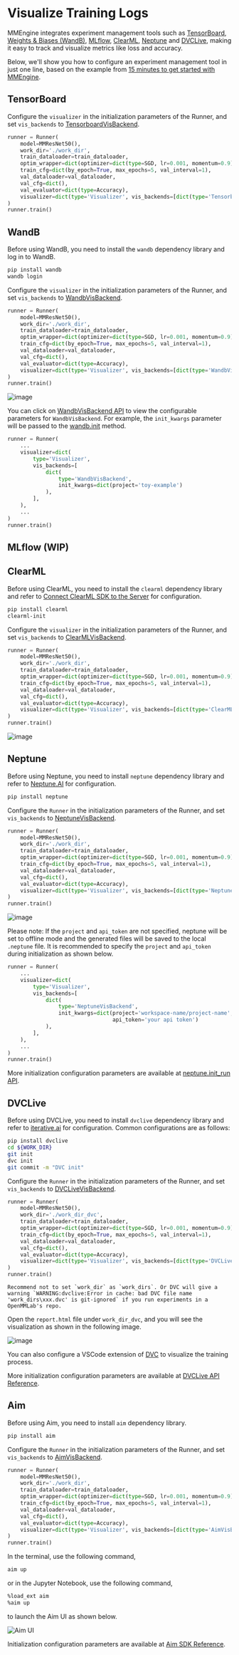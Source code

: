 # Visualize Training Logs

MMEngine integrates experiment management tools such as [TensorBoard](https://www.tensorflow.org/tensorboard), [Weights & Biases (WandB)](https://docs.wandb.ai/), [MLflow](https://mlflow.org/docs/latest/index.html), [ClearML](https://clear.ml/docs/latest/docs), [Neptune](https://docs.neptune.ai/) and [DVCLive](https://dvc.org/doc/dvclive), making it easy to track and visualize metrics like loss and accuracy.

Below, we'll show you how to configure an experiment management tool in just one line, based on the example from [15 minutes to get started with MMEngine](../get_started/15_minutes.md).

## TensorBoard

Configure the `visualizer` in the initialization parameters of the Runner, and set `vis_backends` to [TensorboardVisBackend](mmengine.visualization.TensorboardVisBackend).

```python
runner = Runner(
    model=MMResNet50(),
    work_dir='./work_dir',
    train_dataloader=train_dataloader,
    optim_wrapper=dict(optimizer=dict(type=SGD, lr=0.001, momentum=0.9)),
    train_cfg=dict(by_epoch=True, max_epochs=5, val_interval=1),
    val_dataloader=val_dataloader,
    val_cfg=dict(),
    val_evaluator=dict(type=Accuracy),
    visualizer=dict(type='Visualizer', vis_backends=[dict(type='TensorboardVisBackend')]),
)
runner.train()
```

## WandB

Before using WandB, you need to install the `wandb` dependency library and log in to WandB.

```bash
pip install wandb
wandb login
```

Configure the `visualizer` in the initialization parameters of the Runner, and set `vis_backends` to [WandbVisBackend](mmengine.visualization.WandbVisBackend).

```python
runner = Runner(
    model=MMResNet50(),
    work_dir='./work_dir',
    train_dataloader=train_dataloader,
    optim_wrapper=dict(optimizer=dict(type=SGD, lr=0.001, momentum=0.9)),
    train_cfg=dict(by_epoch=True, max_epochs=5, val_interval=1),
    val_dataloader=val_dataloader,
    val_cfg=dict(),
    val_evaluator=dict(type=Accuracy),
    visualizer=dict(type='Visualizer', vis_backends=[dict(type='WandbVisBackend')]),
)
runner.train()
```

![image](https://user-images.githubusercontent.com/58739961/217226120-0c45267c-c45f-4fce-bdd5-a99c8c393006.png)

You can click on [WandbVisBackend API](mmengine.visualization.WandbVisBackend) to view the configurable parameters for `WandbVisBackend`. For example, the `init_kwargs` parameter will be passed to the [wandb.init](https://docs.wandb.ai/ref/python/init) method.

```python
runner = Runner(
    ...
    visualizer=dict(
        type='Visualizer',
        vis_backends=[
            dict(
                type='WandbVisBackend',
                init_kwargs=dict(project='toy-example')
            ),
        ],
    ),
    ...
)
runner.train()
```

## MLflow (WIP)

## ClearML

Before using ClearML, you need to install the `clearml` dependency library and refer to [Connect ClearML SDK to the Server](https://clear.ml/docs/latest/docs/getting_started/ds/ds_first_steps#connect-clearml-sdk-to-the-server) for configuration.

```bash
pip install clearml
clearml-init
```

Configure the `visualizer` in the initialization parameters of the Runner, and set `vis_backends` to [ClearMLVisBackend](mmengine.visualization.ClearMLVisBackend).

```python
runner = Runner(
    model=MMResNet50(),
    work_dir='./work_dir',
    train_dataloader=train_dataloader,
    optim_wrapper=dict(optimizer=dict(type=SGD, lr=0.001, momentum=0.9)),
    train_cfg=dict(by_epoch=True, max_epochs=5, val_interval=1),
    val_dataloader=val_dataloader,
    val_cfg=dict(),
    val_evaluator=dict(type=Accuracy),
    visualizer=dict(type='Visualizer', vis_backends=[dict(type='ClearMLVisBackend')]),
)
runner.train()
```

![image](https://github.com/open-mmlab/mmengine/assets/58739961/d68e1dd2-9e82-40fb-ad81-00a647549adc)

## Neptune

Before using Neptune, you need to install `neptune` dependency library and refer to [Neptune.AI](https://docs.neptune.ai/) for configuration.

```bash
pip install neptune
```

Configure the `Runner` in the initialization parameters of the Runner, and set `vis_backends` to [NeptuneVisBackend](mmengine.visualization.NeptuneVisBackend).

```python
runner = Runner(
    model=MMResNet50(),
    work_dir='./work_dir',
    train_dataloader=train_dataloader,
    optim_wrapper=dict(optimizer=dict(type=SGD, lr=0.001, momentum=0.9)),
    train_cfg=dict(by_epoch=True, max_epochs=5, val_interval=1),
    val_dataloader=val_dataloader,
    val_cfg=dict(),
    val_evaluator=dict(type=Accuracy),
    visualizer=dict(type='Visualizer', vis_backends=[dict(type='NeptuneVisBackend')]),
)
runner.train()
```

![image](https://github.com/open-mmlab/mmengine/assets/58739961/9122e2ac-cc4f-43b2-bad3-ae33faa64043)

Please note: If the `project` and `api_token` are not specified, neptune will be set to offline mode and the generated files will be saved to the local `.neptune` file.
It is recommended to specify the `project` and `api_token` during initialization as shown below.

```python
runner = Runner(
    ...
    visualizer=dict(
        type='Visualizer',
        vis_backends=[
            dict(
                type='NeptuneVisBackend',
                init_kwargs=dict(project='workspace-name/project-name',
                                 api_token='your api token')
            ),
        ],
    ),
    ...
)
runner.train()
```

More initialization configuration parameters are available at [neptune.init_run API](https://docs.neptune.ai/api/neptune/#init_run).

## DVCLive

Before using DVCLive, you need to install `dvclive` dependency library and refer to [iterative.ai](https://dvc.org/doc/start) for configuration. Common configurations are as follows:

```bash
pip install dvclive
cd ${WORK_DIR}
git init
dvc init
git commit -m "DVC init"
```

Configure the `Runner` in the initialization parameters of the Runner, and set `vis_backends` to [DVCLiveVisBackend](mmengine.visualization.DVCLiveVisBackend).

```python
runner = Runner(
    model=MMResNet50(),
    work_dir='./work_dir_dvc',
    train_dataloader=train_dataloader,
    optim_wrapper=dict(optimizer=dict(type=SGD, lr=0.001, momentum=0.9)),
    train_cfg=dict(by_epoch=True, max_epochs=5, val_interval=1),
    val_dataloader=val_dataloader,
    val_cfg=dict(),
    val_evaluator=dict(type=Accuracy),
    visualizer=dict(type='Visualizer', vis_backends=[dict(type='DVCLiveVisBackend')]),
)
runner.train()
```

```{note}
Recommend not to set `work_dir` as `work_dirs`. Or DVC will give a warning `WARNING:dvclive:Error in cache: bad DVC file name 'work_dirs\xxx.dvc' is git-ignored` if you run experiments in a OpenMMLab's repo.
```

Open the `report.html` file under `work_dir_dvc`, and you will see the visualization as shown in the following image.

![image](https://github.com/open-mmlab/mmengine/assets/58739961/47d85520-9a4a-4143-a449-12ed7347cc63)

You can also configure a VSCode extension of [DVC](https://marketplace.visualstudio.com/items?itemName=Iterative.dvc) to visualize the training process.

More initialization configuration parameters are available at [DVCLive API Reference](https://dvc.org/doc/dvclive/live).

## Aim

Before using Aim, you need to install `aim` dependency library.

```bash
pip install aim
```

Configure the `Runner` in the initialization parameters of the Runner, and set `vis_backends` to [AimVisBackend](mmengine.visualization.AimVisBackend).

```python
runner = Runner(
    model=MMResNet50(),
    work_dir='./work_dir',
    train_dataloader=train_dataloader,
    optim_wrapper=dict(optimizer=dict(type=SGD, lr=0.001, momentum=0.9)),
    train_cfg=dict(by_epoch=True, max_epochs=5, val_interval=1),
    val_dataloader=val_dataloader,
    val_cfg=dict(),
    val_evaluator=dict(type=Accuracy),
    visualizer=dict(type='Visualizer', vis_backends=[dict(type='AimVisBackend')]),
)
runner.train()
```

In the terminal, use the following command,

```bash
aim up
```

or in the Jupyter Notebook, use the following command,

```bash
%load_ext aim
%aim up
```

to launch the Aim UI as shown below.

![Aim UI](https://github.com/open-mmlab/mmengine/assets/27466624/a968dfba-a892-4a87-8197-a904c9452a42)

Initialization configuration parameters are available at [Aim SDK Reference](https://aimstack.readthedocs.io/en/latest/refs/sdk.html#module-aim.sdk.run).
